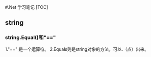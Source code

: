 #.Net 学习笔记
[TOC]
## string
### string.Equal()和"=="
1."==" 是一个运算符。
2.Equals则是string对象的方法，可以.（点）出来。
### 
